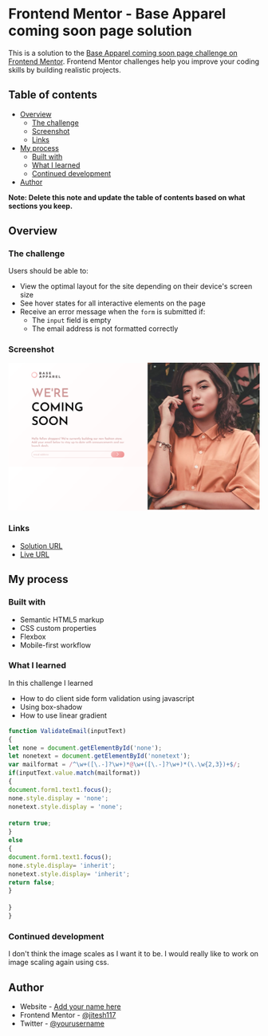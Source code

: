 # Frontend Mentor - Base Apparel coming soon page solution

This is a solution to the [Base Apparel coming soon page challenge on Frontend Mentor](https://www.frontendmentor.io/challenges/base-apparel-coming-soon-page-5d46b47f8db8a7063f9331a0). Frontend Mentor challenges help you improve your coding skills by building realistic projects. 

## Table of contents

- [Overview](#overview)
  - [The challenge](#the-challenge)
  - [Screenshot](#screenshot)
  - [Links](#links)
- [My process](#my-process)
  - [Built with](#built-with)
  - [What I learned](#what-i-learned)
  - [Continued development](#continued-development)
  <!-- - [Useful resources](#useful-resources) -->
- [Author](#author)
<!-- - [Acknowledgments](#acknowledgments) -->

**Note: Delete this note and update the table of contents based on what sections you keep.**

## Overview

### The challenge

Users should be able to:

- View the optimal layout for the site depending on their device's screen size
- See hover states for all interactive elements on the page
- Receive an error message when the `form` is submitted if:
  - The `input` field is empty
  - The email address is not formatted correctly

### Screenshot

![Screenshot](./images/apparel-screenshot.png)



### Links

- [Solution URL](https://www.frontendmentor.io/solutions/responsive-base-apparel-solutoin-9Vw0YNVAQ)
- [Live URL](https://base-apparel-frontend-mentor-cyan.vercel.app/)

## My process

### Built with

- Semantic HTML5 markup
- CSS custom properties
- Flexbox
- Mobile-first workflow


### What I learned

In this challenge I learned 
- How to do client side form validation using javascript
- Using box-shadow
- How to use linear gradient

```js
function ValidateEmail(inputText)
{
let none = document.getElementById('none');
let nonetext = document.getElementById('nonetext');
var mailformat = /^\w+([\.-]?\w+)*@\w+([\.-]?\w+)*(\.\w{2,3})+$/;
if(inputText.value.match(mailformat))
{
document.form1.text1.focus();
none.style.display = 'none';
nonetext.style.display = 'none';

return true;
}
else
{
document.form1.text1.focus();
none.style.display= 'inherit';
nonetext.style.display= 'inherit';
return false;
}

}
}
```



### Continued development

I don't think the image scales as I want it to be. I would really like to work on image scaling again using css.




## Author

- Website - [Add your name here](https://www.jitesh117.me)
- Frontend Mentor - [@jitesh117](https://www.frontendmentor.io/profile/jitesh117)
- Twitter - [@yourusername](https://www.twitter.com/Jitesh_117)

<!-- **Note: Delete this note and add/remove/edit lines above based on what links you'd like to share.** -->


